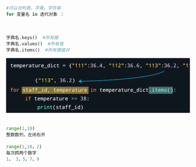 ```python


#可以对列表，字典，字符串
for 变量名 in 迭代对象 ：




```



```python
字典名.keys()  #所有键
字典名.values()  #所有值
字典名.items()  #所有键值对
```



![image-20250508185132351](./for.assets/image-20250508185132351.png)

```python

range(1,10)
整数数列，左闭右开

range(1,10，2)
每次跨两个数字
1， 3，5，7，9

```



